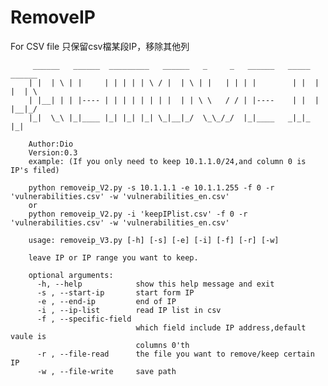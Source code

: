 # RemoveIP
For CSV file
只保留csv檔某段IP，移除其他列


         ______   ______  _________   ______   _     _   ______   _____  ______  
        | |  | \ | |     | | | | | \ / |  | \ | |   | | | |        | |  | |  | \ 
        | |__| | | |---- | | | | | | | |  | | \ \   / / | |----    | |  | |__|_/ 
        |_|  \_\ |_|____ |_| |_| |_| \_|__|_/  \_\_/_/  |_|____   _|_|_ |_|      

        Author:Dio 
        Version:0.3
        example: (If you only need to keep 10.1.1.0/24,and column 0 is IP's filed)

        python removeip_V2.py -s 10.1.1.1 -e 10.1.1.255 -f 0 -r 'vulnerabilities.csv' -w 'vulnerabilities_en.csv'
        or 
        python removeip_V2.py -i 'keepIPlist.csv' -f 0 -r 'vulnerabilities.csv' -w 'vulnerabilities_en.csv'
        
        usage: removeip_V3.py [-h] [-s] [-e] [-i] [-f] [-r] [-w]

        leave IP or IP range you want to keep.

        optional arguments:
          -h, --help            show this help message and exit
          -s , --start-ip       start form IP
          -e , --end-ip         end of IP
          -i , --ip-list        read IP list in csv
          -f , --specific-field 
                                which field include IP address,default vaule is
                                columns 0'th
          -r , --file-read      the file you want to remove/keep certain IP
          -w , --file-write     save path
        


